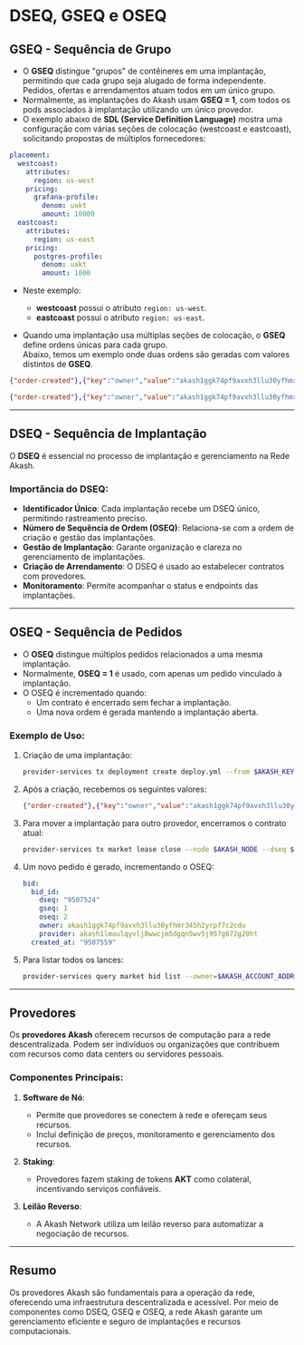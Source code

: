 
# DSEQ, GSEQ e OSEQ

## GSEQ - Sequência de Grupo

- O **GSEQ** distingue "grupos" de contêineres em uma implantação, permitindo que cada grupo seja alugado de forma independente. Pedidos, ofertas e arrendamentos atuam todos em um único grupo.
- Normalmente, as implantações do Akash usam **GSEQ = 1**, com todos os pods associados à implantação utilizando um único provedor.
- O exemplo abaixo de **SDL (Service Definition Language)** mostra uma configuração com várias seções de colocação (westcoast e eastcoast), solicitando propostas de múltiplos fornecedores:

```yaml
placement:  
  westcoast:    
    attributes:      
      region: us-west    
    pricing:      
      grafana-profile:        
        denom: uakt        
        amount: 10000  
  eastcoast:    
    attributes:      
      region: us-east    
    pricing:      
      postgres-profile:        
        denom: uakt        
        amount: 1000
```

- Neste exemplo:
  - **westcoast** possui o atributo `region: us-west`.
  - **eastcoast** possui o atributo `region: us-east`.

- Quando uma implantação usa múltiplas seções de colocação, o **GSEQ** define ordens únicas para cada grupo.  
  Abaixo, temos um exemplo onde duas ordens são geradas com valores distintos de **GSEQ**.

```json
{"order-created"},{"key":"owner","value":"akash1ggk74pf9avxh3llu30yfhmr345h2yrpf7c2cdu"},{"key":"dseq","value":"9507298"},{"key":"gseq","value":"1"},{"key":"oseq","value":"1"}

{"order-created"},{"key":"owner","value":"akash1ggk74pf9avxh3llu30yfhmr345h2yrpf7c2cdu"},{"key":"dseq","value":"9507298"},{"key":"gseq","value":"2"},{"key":"oseq","value":"1"}
```

---

## DSEQ - Sequência de Implantação

O **DSEQ** é essencial no processo de implantação e gerenciamento na Rede Akash.

### Importância do DSEQ:

- **Identificador Único**: Cada implantação recebe um DSEQ único, permitindo rastreamento preciso.
- **Número de Sequência de Ordem (OSEQ)**: Relaciona-se com a ordem de criação e gestão das implantações.
- **Gestão de Implantação**: Garante organização e clareza no gerenciamento de implantações.
- **Criação de Arrendamento**: O DSEQ é usado ao estabelecer contratos com provedores.
- **Monitoramento**: Permite acompanhar o status e endpoints das implantações.

---

## OSEQ - Sequência de Pedidos

- O **OSEQ** distingue múltiplos pedidos relacionados a uma mesma implantação.
- Normalmente, **OSEQ = 1** é usado, com apenas um pedido vinculado à implantação.
- O OSEQ é incrementado quando:
  - Um contrato é encerrado sem fechar a implantação.
  - Uma nova ordem é gerada mantendo a implantação aberta.

### Exemplo de Uso:

1. Criação de uma implantação:
   ```bash
   provider-services tx deployment create deploy.yml --from $AKASH_KEY_NAME
   ```

2. Após a criação, recebemos os seguintes valores:
   ```json
   {"order-created"},{"key":"owner","value":"akash1ggk74pf9avxh3llu30yfhmr345h2yrpf7c2cdu"},{"key":"dseq","value":"9507524"},{"key":"gseq","value":"1"},{"key":"oseq","value":"1"}]
   ```

3. Para mover a implantação para outro provedor, encerramos o contrato atual:
   ```bash
   provider-services tx market lease close --node $AKASH_NODE --dseq $AKASH_DSEQ --provider $AKASH_PROVIDER --from $AKASH_KEY_NAME
   ```

4. Um novo pedido é gerado, incrementando o OSEQ:
   ```yaml
   bid:
     bid_id:
       dseq: "9507524"
       gseq: 1
       oseq: 2
       owner: akash1ggk74pf9avxh3llu30yfhmr345h2yrpf7c2cdu
       provider: akash1lmaulqyvlj0wwcjm5dgqn5wv5j957g672g20ht
     created_at: "9507559"
   ```

5. Para listar todos os lances:
   ```bash
   provider-services query market bid list --owner=$AKASH_ACCOUNT_ADDRESS --node $AKASH_NODE --dseq $AKASH_DSEQ --gseq 0 --oseq 0
   ```

---

## Provedores

Os **provedores Akash** oferecem recursos de computação para a rede descentralizada. Podem ser indivíduos ou organizações que contribuem com recursos como data centers ou servidores pessoais.

### Componentes Principais:

1. **Software de Nó**:  
   - Permite que provedores se conectem à rede e ofereçam seus recursos.
   - Inclui definição de preços, monitoramento e gerenciamento dos recursos.

2. **Staking**:  
   - Provedores fazem staking de tokens **AKT** como colateral, incentivando serviços confiáveis.

3. **Leilão Reverso**:  
   - A Akash Network utiliza um leilão reverso para automatizar a negociação de recursos.

---

## Resumo

Os provedores Akash são fundamentais para a operação da rede, oferecendo uma infraestrutura descentralizada e acessível. Por meio de componentes como DSEQ, GSEQ e OSEQ, a rede Akash garante um gerenciamento eficiente e seguro de implantações e recursos computacionais.
